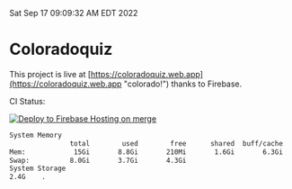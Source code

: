 Sat Sep 17 09:09:32 AM EDT 2022

# Coloradoquiz


This project is live at [https://coloradoquiz.web.app](https://coloradoquiz.web.app "colorado!") thanks to Firebase.

CI Status: 

[![Deploy to Firebase Hosting on merge](https://github.com/teamkushal/coloradoquiz/actions/workflows/firebase-hosting-merge.yml/badge.svg)](https://github.com/teamkushal/coloradoquiz/actions/workflows/firebase-hosting-merge.yml)

```bash
System Memory
               total        used        free      shared  buff/cache   available
Mem:            15Gi       8.8Gi       210Mi       1.6Gi       6.3Gi       4.6Gi
Swap:          8.0Gi       3.7Gi       4.3Gi
System Storage
2.4G	.
